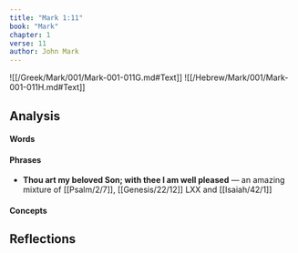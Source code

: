 ```yaml
---
title: "Mark 1:11"
book: "Mark"
chapter: 1
verse: 11
author: John Mark
---
```

![[/Greek/Mark/001/Mark-001-011G.md#Text]]
![[/Hebrew/Mark/001/Mark-001-011H.md#Text]]

## Analysis

#### Words

#### Phrases
- **Thou art my beloved Son; with thee I am well pleased** — an amazing mixture of [[Psalm/2/7]], [[Genesis/22/12]] LXX and [[Isaiah/42/1]]

#### Concepts

## Reflections
